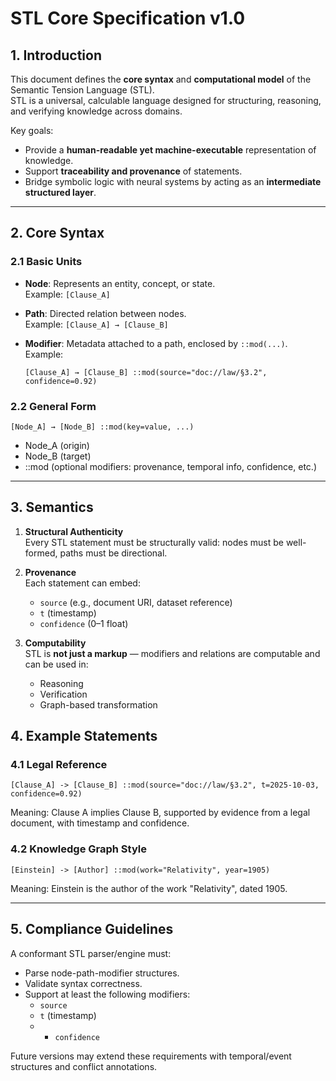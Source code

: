 # STL Core Specification v1.0

## 1. Introduction
This document defines the **core syntax** and **computational model** of the Semantic Tension Language (STL).  
STL is a universal, calculable language designed for structuring, reasoning, and verifying knowledge across domains.  

Key goals:
- Provide a **human-readable yet machine-executable** representation of knowledge.
- Support **traceability and provenance** of statements.
- Bridge symbolic logic with neural systems by acting as an **intermediate structured layer**.

---

## 2. Core Syntax

### 2.1 Basic Units
- **Node**: Represents an entity, concept, or state.  
  Example: `[Clause_A]`

- **Path**: Directed relation between nodes.  
  Example: `[Clause_A] → [Clause_B]`

- **Modifier**: Metadata attached to a path, enclosed by `::mod(...)`.  
  Example:  
  ```text
  [Clause_A] → [Clause_B] ::mod(source="doc://law/§3.2", confidence=0.92)
  ```

### 2.2 General Form
   ```text
   [Node_A] → [Node_B] ::mod(key=value, ...)
   ```
 - Node_A (origin)
 - Node_B (target)
 - ::mod (optional modifiers: provenance, temporal info, confidence, etc.)

---

## 3. Semantics

1. **Structural Authenticity**  
   Every STL statement must be structurally valid: nodes must be well-formed, paths must be directional.

2. **Provenance**  
   Each statement can embed:
   - `source` (e.g., document URI, dataset reference)
   - `t` (timestamp)
   - `confidence` (0–1 float)

3. **Computability**  
   STL is **not just a markup** — modifiers and relations are computable and can be used in:
   - Reasoning
   - Verification
   - Graph-based transformation
 ## 4. Example Statements

 ### 4.1 Legal Reference
  ```text
  [Clause_A] -> [Clause_B] ::mod(source="doc://law/§3.2", t=2025-10-03, confidence=0.92)
  ```

Meaning: Clause A implies Clause B, supported by evidence from a legal document, with timestamp and confidence.

 ### 4.2 Knowledge Graph Style
 ```text
[Einstein] -> [Author] ::mod(work="Relativity", year=1905)
 ```

Meaning: Einstein is the author of the work "Relativity", dated 1905.

---

 ## 5. Compliance Guidelines

A conformant STL parser/engine must:

 - Parse node-path-modifier structures.  
 - Validate syntax correctness.  
 - Support at least the following modifiers:
   - `source`
   - `t` (timestamp)
   -    - `confidence`

Future versions may extend these requirements with temporal/event structures and conflict annotations.
